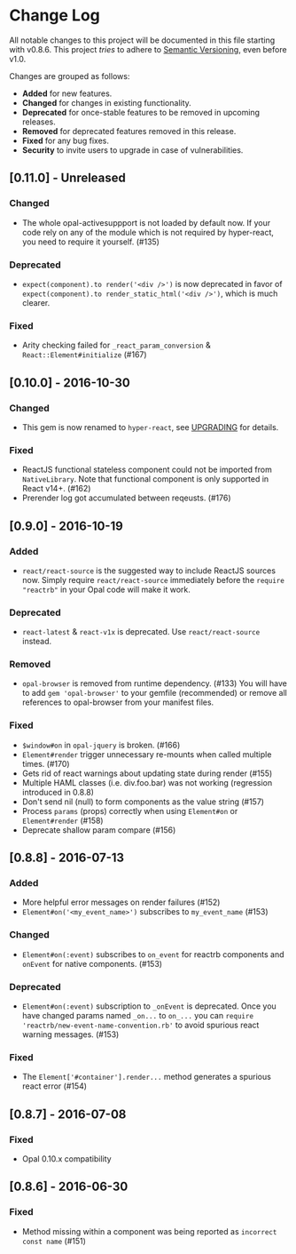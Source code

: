 # Change Log

All notable changes to this project will be documented in this file starting with v0.8.6.
This project *tries* to adhere to [Semantic Versioning](http://semver.org/), even before v1.0.

Changes are grouped as follows:
- **Added** for new features.
- **Changed** for changes in existing functionality.
- **Deprecated** for once-stable features to be removed in upcoming releases.
- **Removed** for deprecated features removed in this release.
- **Fixed** for any bug fixes.
- **Security** to invite users to upgrade in case of vulnerabilities.

<!--
Whitespace conventions:
- 4 spaces before ## titles
- 2 spaces before ### titles
- 1 spaces before normal text
 -->

## [0.11.0] - Unreleased

### Changed

- The whole opal-activesuppport is not loaded by default now. If your code rely on any of the module which is not required by hyper-react, you need to require it yourself. (#135)

### Deprecated

- `expect(component).to render('<div />')` is now deprecated in favor of `expect(component).to render_static_html('<div />')`, which is much clearer.

### Fixed

- Arity checking failed for `_react_param_conversion` & `React::Element#initialize` (#167)


## [0.10.0] - 2016-10-30

### Changed

- This gem is now renamed to `hyper-react`, see [UPGRADING](UPGRADING.md) for details.

### Fixed

- ReactJS functional stateless component could not be imported from `NativeLibrary`. Note that functional component is only supported in React v14+.  (#162)
- Prerender log got accumulated between reqeusts. (#176)

## [0.9.0] - 2016-10-19

### Added

- `react/react-source` is the suggested way to include ReactJS sources now. Simply require `react/react-source` immediately before the `require "reactrb"` in your Opal code will make it work.

### Deprecated

- `react-latest` & `react-v1x` is deprecated. Use `react/react-source` instead.

### Removed

- `opal-browser` is removed from runtime dependency. (#133)  You will have to add `gem 'opal-browser'` to your gemfile (recommended) or remove all references to opal-browser from your manifest files.

### Fixed

- `$window#on` in `opal-jquery` is broken. (#166)
- `Element#render` trigger unnecessary re-mounts when called multiple times. (#170)
- Gets rid of react warnings about updating state during render (#155)
- Multiple HAML classes (i.e. div.foo.bar) was not working (regression introduced in 0.8.8)
- Don't send nil (null) to form components as the value string (#157)
- Process `params` (props) correctly when using `Element#on` or `Element#render` (#158)
- Deprecate shallow param compare (#156)


## [0.8.8] - 2016-07-13

### Added

- More helpful error messages on render failures (#152)
- `Element#on('<my_event_name>')` subscribes to `my_event_name` (#153)

### Changed

- `Element#on(:event)` subscribes to `on_event` for reactrb components and `onEvent` for native components. (#153)

### Deprecated

- `Element#on(:event)` subscription to `_onEvent` is deprecated. Once you have changed params named `_on...` to `on_...` you can `require 'reactrb/new-event-name-convention.rb'` to avoid spurious react warning messages. (#153)


### Fixed

- The `Element['#container'].render...` method generates a spurious react error (#154)




## [0.8.7] - 2016-07-08


### Fixed

- Opal 0.10.x compatibility


## [0.8.6] - 2016-06-30


### Fixed

- Method missing within a component was being reported as `incorrect const name` (#151)
